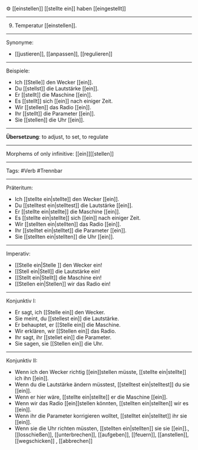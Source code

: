 ⚙️ [[einstellen]]
[[stellte ein]]
haben [[eingestellt]]

---
9. Temperatur [[einstellen]].


---

Synonyme:
- [[justieren]], [[anpassen]], [[regulieren]]

---

Beispiele:

- Ich [[Stelle]] den Wecker [[ein]].
- Du [[stellst]] die Lautstärke [[ein]].
- Er [[stellt]] die Maschine [[ein]].
- Es [[stellt]] sich [[ein]] nach einiger Zeit.
- Wir [[stellen]] das Radio [[ein]].
- Ihr [[stellt]] die Parameter [[ein]].
- Sie [[stellen]] die Uhr [[ein]].

---
**Übersetzung**: to adjust, to set, to regulate

---

Morphems of only infinitive:
[[ein]][[stellen]]

---
Tags: 
#Verb #Trennbar

---

Präteritum:

- Ich [[stellte ein|stellte]] den Wecker [[ein]].
- Du [[stelltest ein|stelltest]] die Lautstärke [[ein]].
- Er [[stellte ein|stellte]] die Maschine [[ein]].
- Es [[stellte ein|stellte]] sich [[ein]] nach einiger Zeit.
- Wir [[stellten ein|stellten]] das Radio [[ein]].
- Ihr [[stelltet ein|stelltet]] die Parameter [[ein]].
- Sie [[stellten ein|stellten]] die Uhr [[ein]].

---

Imperativ:

- [[Stelle ein|Stelle ]] den Wecker ein!
- [[Stell ein|Stell]] die Lautstärke ein!
- [[Stellt ein|Stellt]] die Maschine ein!
- [[Stellen ein|Stellen]] wir das Radio ein!

---

Konjunktiv I:

- Er sagt, ich [[Stelle ein]] den Wecker.
- Sie meint, du [[stellest ein]] die Lautstärke.
- Er behauptet, er [[Stelle ein]] die Maschine.
- Wir erklären, wir [[Stellen ein]] das Radio.
- Ihr sagt, ihr [[stellet ein]] die Parameter.
- Sie sagen, sie [[Stellen ein]] die Uhr.

---

Konjunktiv II:

- Wenn ich den Wecker richtig [[ein]]stellen müsste, [[stellte ein|stellte]] ich ihn [[ein]].
- Wenn du die Lautstärke ändern müsstest, [[stelltest ein|stelltest]] du sie [[ein]].
- Wenn er hier wäre, [[stellte ein|stellte]] er die Maschine [[ein]].
- Wenn wir das Radio [[ein]]stellen könnten, [[stellten ein|stellten]] wir es [[ein]].
- Wenn ihr die Parameter korrigieren wolltet, [[stelltet ein|stelltet]] ihr sie [[ein]].
- Wenn sie die Uhr richten müssten, [[stellten ein|stellten]] sie sie [[ein]]., [[losschießen]], [[unterbrechen]], [[aufgeben]], [[feuern]], [[anstellen]], [[wegschicken]]
, [[abbrechen]]